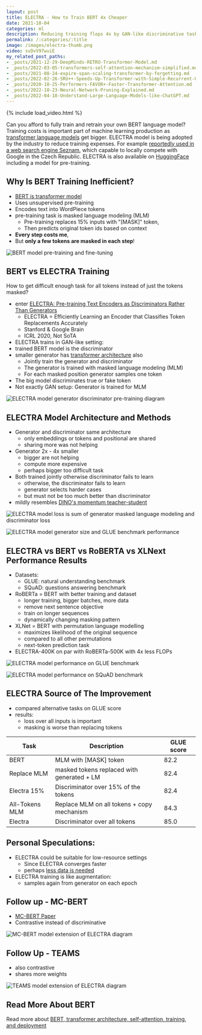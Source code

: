 ```yaml
---
layout: post
title: ELECTRA - How to Train BERT 4x Cheaper
date: 2021-10-04
categories: ml
description: Reducing training flops 4x by GAN-like discriminative task compared to RoBERTa-500K transformer model.
permalink: /:categories/:title
image: /images/electra-thumb.png
video: svDvV97wuiE
my_related_post_paths:
- _posts/2021-12-29-DeepMinds-RETRO-Transformer-Model.md
- _posts/2022-03-05-transformers-self-attention-mechanism-simplified.md
- _posts/2021-08-24-expire-span-scaling-transformer-by-forgetting.md
- _posts/2022-02-26-SRU++-Speeds-Up-Transformer-with-Simple-Recurrent-Unit-RNN.md
- _posts/2020-10-25-Performers-FAVOR+-Faster-Transformer-Attention.md
- _posts/2022-10-23-Neural-Network-Pruning-Explained.md
- _posts/2022-04-18-Understand-Large-Language-Models-like-ChatGPT.md
---
```




{% include load_video.html %}

Can you afford to fully train and retrain your own BERT language model?
Training costs is important part of machine learning production as [transformer language models](/ml/transformers-self-attention-mechanism-simplified) get bigger.
ELECTRA model is being adopted by the industry to reduce training expenses. For example [reportedly used in a web search engine Seznam](https://www-root-cz.translate.goog/clanky/rychla-oprava-dotazu-ve-vyhledavaci-pomoci-neuronovych-siti/?_x_tr_sl=cs&_x_tr_tl=en&_x_tr_hl=cs&_x_tr_pto=nui),
which capable to locally compete with Google in the Czech Republic.
ELECTRA is also available on [HuggingFace](https://huggingface.co/transformers/model_doc/electra.html) including a model for pre-training.


## Why Is BERT Training Inefficient?
- [BERT is transformer model](/ml/transformers-self-attention-mechanism-simplified)
- Uses unsupervised pre-training
- Encodes text into WordPiece tokens 
- pre-training task is masked language modeling (MLM) 
  - Pre-training replaces 15% inputs with "[MASK]" token,
  - Then predicts original token ids based on context
- __Every step costs me__,
- But __only a few tokens are masked in each step__!

![BERT model pre-training and fine-tuning](/images/electra-bert.png)


## BERT vs ELECTRA Training
How to get difficult enough task for all tokens instead of just the tokens masked?
- enter [ELECTRA: Pre-training Text Encoders as Discriminators Rather Than Generators ](https://openreview.net/pdf?id=r1xMH1BtvB)
  - ELECTRA = Efficiently Learning an Encoder that Classifies Token Replacements Accurately
  - Stanford & Google Brain
  - ICRL 2020, Not SoTA
- ELECTRA trains in GAN-like setting:
- trained BERT model is the discriminator
- smaller generator has [transformer architecture](/ml/transformers-self-attention-mechanism-simplified) also
  - Jointly train the generator and discriminator
  - The generator is trained with masked language modeling (MLM) 
  - For each masked position generator samples one token
- The big model discriminates true or fake token
- Not exactly GAN setup: Generator is trained for MLM
 
![ELECTRA model generator discriminator pre-training diagram](/images/electra-generator-discriminator.png) 


## ELECTRA Model Architecture and Methods
- Generator and discriminator same architecture
  - only embeddings or tokens and positional are shared
  - sharing more was not helping
- Generator 2x - 4x smaller
  - bigger are not helping
  - compute more expensive
  - perhaps bigger too difficult task
- Both trained jointly otherwise discriminator fails to learn
  - otherwise, the discriminator fails to learn
  - generator selects harder cases
  - but must not be too much better than discriminator
- mildly resembles [DINO's momentum teacher-student](https://ai.facebook.com/blog/dino-paws-computer-vision-with-self-supervised-transformers-and-10x-more-efficient-training)
  
![ELECTRA model loss is sum of generator masked language modeling and discriminator loss](../images/electra-loss.png)

![ELECTRA model generator size and GLUE benchmark performance](/images/electra-generator-size.png)


## ELECTRA vs BERT vs RoBERTA vs XLNext Performance Results
- Datasets:
  - GLUE: natural understanding benchmark
  - SQuAD: questions answering benchmark
- RoBERTa = BERT with better training and dataset
  - longer training, bigger batches, more data
  - remove next sentence objective
  - train on longer sequences
  - dynamically changing masking pattern
- XLNet = BERT with permutation language modelling
  - maximizes likelihood of the original sequence
  - compared to all other permutations
  - next-token prediction task
- ELECTRA-400K on par with RoBERTa-500K with 4x less FLOPs

![ELECTRA model performance on GLUE benchmark](/images/electra-results-glue.png)

![ELECTRA model performance on SQuAD benchmark](/images/electra-results-squad.png)


## ELECTRA Source of The Improvement
- compared alternative tasks on GLUE score
- results:
  - loss over all inputs is important
  - masking is worse than replacing tokens

<table class="table">
  <thead>
    <tr><th>Task</th><th>Description</th><th>GLUE score</th></tr>
  </thead>
  <tbody>
    <tr><td>BERT</td><td>MLM with [MASK] token</td><td>82.2</td></tr>
    <tr><td>Replace MLM</td><td>masked tokens replaced with generated + LM</td><td>82.4</td></tr>
    <tr><td>Electra 15%</td><td>Discriminator over 15% of the tokens</td><td>82.4</td></tr>
    <tr><td>All-Tokens MLM</td><td>Replace MLM on all tokens + copy mechanism</td><td>84.3</td></tr>
    <tr><td>Electra</td><td>Discriminator over all tokens</td><td>85.0</td></tr>
  </tbody>
</table>


## Personal Speculations:
- ELECTRA could be suitable for low-resource settings
  - Since ELECTRA converges faster
  - perhaps [less data is needed](https://arxiv.org/pdf/2010.08127.pdf)
- ELECTRA training is like augmentation:
  - samples again from generator on each epoch

## Follow up - MC-BERT
- [MC-BERT Paper](https://arxiv.org/pdf/2006.05744.pdf)
- Contrastive instead of discriminative
 
![MC-BERT model extension of ELECTRA diagram](../images/electra-mcbert.png)


## Follow Up - TEAMS
- also contrastive
- shares more weights

![TEAMS model extension of ELECTRA diagram](../images/electra-teams.png)


## Read More About BERT
Read more about [BERT, transformer architecture, self-attention, training, and deployment](/ml/transformers-self-attention-mechanism-simplified)